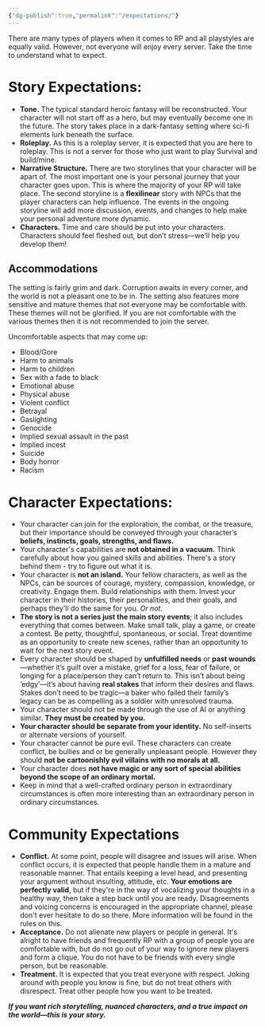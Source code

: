 ```yaml
---
{"dg-publish":true,"permalink":"/expectations/"}
---
```


There are many types of players when it comes to RP and all playstyles are equally valid. However, not everyone will enjoy every server. Take the time to understand what to expect.

# Story Expectations:

- **Tone.** The typical standard heroic fantasy will be reconstructed. Your character will not start off as a hero, but may eventually become one in the future. The story takes place in a dark-fantasy setting where sci-fi elements lurk beneath the surface.
- **Roleplay.** As this is a roleplay server, it is expected that you are here to roleplay. This is not a server for those who just want to play Survival and build/mine.
- **Narrative Structure.** There are two storylines that your character will be apart of. The most important one is your personal journey that your character goes upon. This is where the majority of your RP will take place. The second storyline is a **flexilinear** story with NPCs that the player characters can help influence. The events in the ongoing storyline will add more discussion, events, and changes to help make your personal adventure more dynamic.
- **Characters.** Time and care should be put into your characters. Characters should feel fleshed out, but don’t stress—we’ll help you develop them!
  
## Accommodations

The setting is fairly grim and dark. Corruption awaits in every corner, and the world is not a pleasant one to be in. The setting also features more sensitive and mature themes that not everyone may be comfortable with. These themes will not be glorified. If you are not comfortable with the various themes then it is not recommended to join the server.

Uncomfortable aspects that may come up:

- Blood/Gore
- Harm to animals
- Harm to children
- Sex with a fade to black
- Emotional abuse
- Physical abuse
- Violent conflict
- Betrayal
- Gaslighting
- Genocide
- Implied sexual assault in the past
- Implied incest
- Suicide
- Body horror
- Racism

# Character Expectations:

- Your character can join for the exploration, the combat, or the treasure, but their importance should be conveyed through your character’s **beliefs, instincts, goals, strengths, and flaws.**
- Your character's capabilities are **not obtained in a vacuum.** Think carefully about how you gained skills and abilities. There's a story behind them - try to figure out what it is.
- Your character is **not an island.** Your fellow characters, as well as the NPCs, can be sources of courage, mystery, compassion, knowledge, or creativity. Engage them. Build relationships with them. Invest your character in their histories, their personalities, and their goals, and perhaps they'll do the same for you. *Or not.*
- **The story is not a series just the main story events**; it also includes everything that comes between. Make small talk, play a game, or create a contest. Be petty, thoughtful, spontaneous, or social. Treat downtime as an opportunity to create new scenes, rather than an opportunity to wait for the next story event.
- Every character should be shaped by **unfulfilled needs** or **past wounds**—whether it’s guilt over a mistake, grief for a loss, fear of failure, or longing for a place/person they can’t return to. This isn’t about being ‘edgy’—it’s about having **real stakes** that inform their desires and flaws. Stakes don’t need to be tragic—a baker who failed their family’s legacy can be as compelling as a soldier with unresolved trauma.
- Your character should not be made through the use of AI or anything similar. **They must be created by you.**
- **Your character should be separate from your identity.** No self-inserts or alternate versions of yourself.
- Your character cannot be pure evil. These characters can create conflict, be bullies and or be generally unpleasant people. However they should **not be cartoonishly evil villains with no morals at all.** 
- Your character does **not have magic or any sort of special abilities beyond the scope of an ordinary mortal.**
- Keep in mind that a well-crafted ordinary person in extraordinary circumstances is often more interesting than an extraordinary person in ordinary circumstances.
# Community Expectations

- **Conflict.** At some point, people will disagree and issues will arise. When conflict occurs, it is expected that people handle them in a mature and reasonable manner. That entails keeping a level head, and presenting your argument without insulting, attitude, etc. **Your emotions are perfectly valid**, but if they're in the way of vocalizing your thoughts in a healthy way, then take a step back until you are ready. Disagreements and voicing concerns is encouraged in the appropriate channel, please don't ever hesitate to do so there. More information will be found in the rules on this.
- **Acceptance.** Do not alienate new players or people in general. It's alright to have friends and frequently RP with a group of people you are comfortable with, but do not go out of your way to ignore new players and form a clique. You do not have to be friends with every single person, but be reasonable.
- **Treatment.** It is expected that you treat everyone with respect. Joking around with people you know is fine, but do not treat others with disrespect. Treat other people how you want to be treated.

***If you want rich storytelling, nuanced characters, and a true  impact on the world—this is your story.***